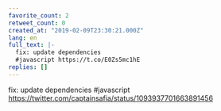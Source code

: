 ```yaml
---
favorite_count: 2
retweet_count: 0
created_at: "2019-02-09T23:30:21.000Z"
lang: en
full_text: |-
  fix: update dependencies
  #javascript https://t.co/E0Zs5mc1hE
replies: []
---
```


fix: update dependencies #javascript
<https://twitter.com/captainsafia/status/1093937701663891456>
